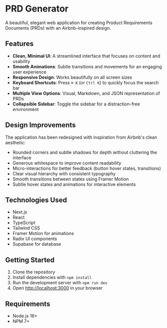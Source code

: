 # PRD Generator

A beautiful, elegant web application for creating Product Requirements Documents (PRDs) with an Airbnb-inspired design.

## Features

- **Clean, Minimal UI**: A streamlined interface that focuses on content and usability
- **Smooth Animations**: Subtle transitions and movements for an engaging user experience
- **Responsive Design**: Works beautifully on all screen sizes
- **Keyboard Shortcuts**: Press `⌘ K` (or `Ctrl K`) to quickly focus the search bar
- **Multiple View Options**: Visual, Markdown, and JSON representation of PRDs
- **Collapsible Sidebar**: Toggle the sidebar for a distraction-free environment

## Design Improvements

The application has been redesigned with inspiration from Airbnb's clean aesthetic:

- Rounded corners and subtle shadows for depth without cluttering the interface
- Generous whitespace to improve content readability
- Micro-interactions for better feedback (button hover states, transitions)
- Clear visual hierarchy with consistent typography
- Smooth transitions between states using Framer Motion
- Subtle hover states and animations for interactive elements

## Technologies Used

- Next.js
- React
- TypeScript
- Tailwind CSS
- Framer Motion for animations
- Radix UI components
- Supabase for database

## Getting Started

1. Clone the repository
2. Install dependencies with `npm install`
3. Run the development server with `npm run dev`
4. Open [http://localhost:3000](http://localhost:3000) in your browser

## Requirements

- Node.js 16+
- NPM 7+ 